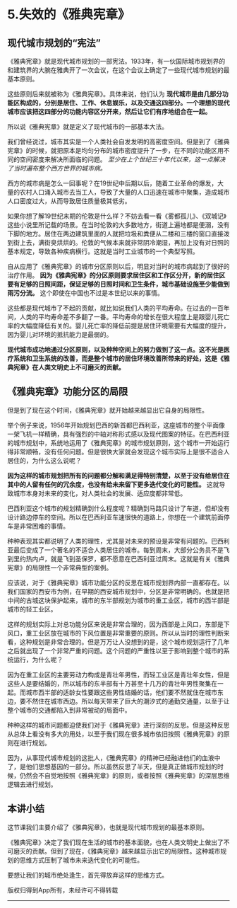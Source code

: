 # 5.失效的《雅典宪章》

## 现代城市规划的“宪法”

《雅典宪章》就是现代城市规划的一部宪法。1933年，有一伙国际城市规划界的和建筑界的大腕在雅典开了一次会议，在这个会议上确定了一些现代城市规划的最基本原则。

这些原则后来就被称为《雅典宪章》。具体来说，他们认为 **现代城市是由几部分功能区构成的，分别是居住、工作、休息娱乐，以及交通这四部分。一个理想的现代城市应该把这四部分的功能内容区分开来，然后让它们有序地组合在一起。**

所以说《雅典宪章》就是定义了现代城市的一部基本大法。

我们曾经说过，城市其实是一个人类社会自发发明的高密度空间。但是到了《雅典宪章》的时候，就把原本是均匀分布的城市密度提升了一步，在不同的功能区用不同的空间密度来解决所面临的问题。 *至少在上个世纪三十年代以来，这一点解决了当时遍布整个西方世界的城市病。*

西方的城市病是怎么一回事呢？在19世纪中后期以后，随着工业革命的爆发，大量的农村人口涌入城市去当工人，导致了大量的人口迅速在城市中聚集，造成城市人口密度过大，从而导致居住质量极其低劣。

如果你想了解19世纪末期的伦敦是什么样？不妨去看一看《雾都孤儿》、《双城记》这些小说里所记载的场景。在当时伦敦的大多数地方，街道上遍地都是便溺，没有下脚的地方。居住在两边建筑里面的人就把垃圾和粪便从二楼和三楼的窗口直接泼到街上去，满街臭烘烘的。伦敦的气候本来就非常阴冷潮湿，再加上没有对日照的基本规定，导致各种疾病横行。这就是当时工业城市的一个典型写照。

自从应用了《雅典宪章》的城市分区原则以后，明显对当时的城市病起到了很好的治疗作用。 **因为《雅典宪章》的分区原则要求居住区和工作区分开，新的居住区要有足够的日照间距，保证足够的日照时间和卫生条件，城市基础设施至少能做到雨污分流。** 这个即使在中国也不过是本世纪以来的事情。

这些都是现代城市了不起的贡献，就比如说我们人类的平均寿命。在过去的一百年间，人类的平均寿命差不多翻了一番。平均寿命的增长在很大程度上是跟婴儿死亡率的大幅度降低有关的。婴儿死亡率的降低前提是居住环境需要有大幅度的提升，因为婴儿对环境的抵抗能力是最弱的。

 **现代城市成功地通过分区原则，以及种种空间上的努力做到了这一点。这不光是医疗系统和卫生系统的改善，而是整个城市的居住环境改善所带来的好处，这是《雅典宪章》在人类文明史上不可磨灭的贡献。**     

## 《雅典宪章》功能分区的局限

但是到了现在这个时间，《雅典宪章》就开始越来越显出它自身的局限性。

举个例子来说，1956年开始规划巴西的新首都巴西利亚，这座城市的整个平面像一架飞机一样精确，具有强烈的中轴对称形式感以及现代图案的特征。在巴西利亚的城市规划中，系统地运用了《雅典宪章》的城市规划原则，这个城市一开始运行得非常顺畅，没有任何问题。但是很快大家就会发现这个城市实际上是很不适合人居住的，为什么这么说呢？

 **因为这样的城市规划把所有的问题都分解和满足得特别清楚，以至于没有给居住在其中的人留有任何的冗余度，也没有给未来留下更多迭代变化的可能性。** 这就导致城市本身对未来的变化，对人类社会的发展、适应度都非常低。

巴西利亚这个城市的规划精确到什么程度呢？精确到马路只设计了车道，但却没有设计路边停车的空间。所以在巴西利亚车速很快的道路上，你想在一个建筑前面停车是非常困难的事情。

种种表现其实都说明了人类的理性，尤其是对未来的预设是非常有问题的。巴西利亚最后变成了一个著名的不适合人类居住的城市。每到周末，大部分公务员不是飞到里约热内卢，就是飞到圣保罗，都不愿意在巴西利亚过周末。这就是有关《雅典宪章》的局限性一个非常典型的案例。

应该说，对于《雅典宪章》城市功能分区的反思在城市规划界内部一直都存在。以我们国家的西安市为例，在早期的西安城市规划中，分区是非常明确的。也就是把中间的古城这块保护起来，城市的东半部规划为城市的重工业区，城市的西半部是城市的轻工业区。

这样的规划实际上对总功能分区来说是非常合理的，因为西部是上风口，东部是下风口，重工业区放在城市的下风位置是非常重要的原则。所以从当时的理性判断来看，这种规划是非常合理的。但是万万让人没想到的是，这个城市规划运行了几年之后就出现了一个非常严重的问题。这个问题的严重性以至于影响到整个城市的系统运行，为什么呢？

因为在重工业区的主要劳动力构成是青壮年男性，而轻工业区是青壮年女性，但是这些人是要结婚的，所以城市的东半部有十万甚至十几万的青壮年男性聚集在一起。而城市西半部的适龄女性要跟这些男性结婚的话，他们要不然就住在城市东边，要不然住在城市西边。所以每天带来了巨大的潮汐式的通勤交通量，以至于让整个城市的交通都陷入到非常被动的局面中。

种种这样的城市问题都迫使我们对于《雅典宪章》进行深刻的反思。但是这种反思从总体上看没有多大的用处，以至于我们现在很多城市依旧按照《雅典宪章》的原则在进行规划。

因为，从事现代城市规划的这批人，《雅典宪章》的精神已经融进他们的血液中了，是他们思想基因的一部分。所以虽然反思了半天，但是真正做城市规划的时候，仍然会不自觉地按照《雅典宪章》的原则，或者按照《雅典宪章》的深层思维逻辑去进行规划。    

## 本讲小结

这节课我们主要介绍了《雅典宪章》，也就是现代城市规划的最基本原则。

《雅典宪章》决定了我们现在生活的城市的基本面貌，也在人类文明史上做出了不可磨灭的贡献。但到了现在，《雅典宪章》越来越显示出它的局限性。这种城市规划的思维方式压制了城市未来迭代变化的可能性。

要想让我们的城市绝处逢生，首先得放弃这样的思维方式。    

版权归得到App所有，未经许可不得转载    

---
